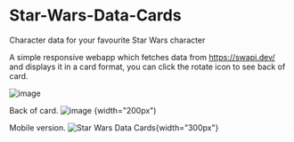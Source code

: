 # Star-Wars-Data-Cards

Character data for your favourite Star Wars character

A simple responsive webapp which fetches data from https://swapi.dev/ and displays it in a card format, you can click the rotate icon to see back of card.

![image](https://github.com/user-attachments/assets/81173d15-27e1-452b-ace9-8ddbc99530d2)

Back of card.
![image](https://github.com/user-attachments/assets/fa6ea4ea-e037-4ca3-9407-e00790fe5e00) {width="200px")

Mobile version.
![Star Wars Data Cards](https://github.com/user-attachments/assets/0a378da2-4c58-4e27-a447-1a53cdf0a3d3){width="300px"}

